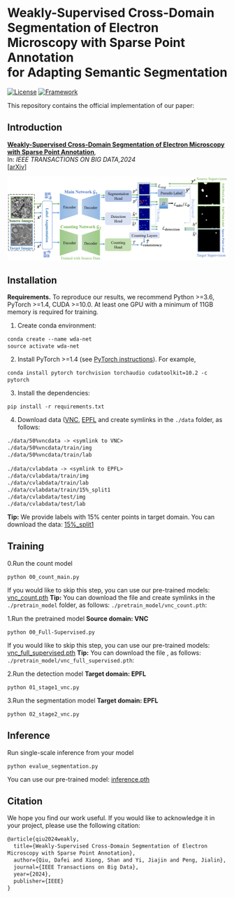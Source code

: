 # Weakly-Supervised Cross-Domain Segmentation of Electron Microscopy with Sparse Point Annotation <br/> for Adapting Semantic Segmentation
[![License](https://img.shields.io/badge/License-Apache%202.0-blue.svg)](https://opensource.org/licenses/Apache-2.0)
[![Framework](https://img.shields.io/badge/PyTorch-%23EE4C2C.svg?&logo=PyTorch&logoColor=white)](https://pytorch.org/)

This repository contains the official implementation of our paper:

## Introduction
[**Weakly-Supervised Cross-Domain Segmentation of Electron Microscopy with Sparse Point Annotation**](https://ieeexplore.ieee.org/abstract/document/10473097),<br>
In: *IEEE TRANSACTIONS ON BIG DATA,2024*<br>
[[arXiv](https://arxiv.org/pdf/2404.00667.pdf)]

![img](img/WDA.png)


## Installation
**Requirements.** To reproduce our results, we recommend Python >=3.6, PyTorch >=1.4, CUDA >=10.0. At least one GPU with a minimum of 11GB memory is required for training.







1. Create conda environment:
```
conda create --name wda-net
source activate wda-net
```

2. Install PyTorch >=1.4 (see [PyTorch instructions](https://pytorch.org/get-started/locally/)). For example,

```
conda install pytorch torchvision torchaudio cudatoolkit=10.2 -c pytorch
```

3. Install the dependencies:
```
pip install -r requirements.txt
```

4. Download data ([VNC](https://github.com/unidesigner/groundtruth-drosophila-vnc/tree/master/stack2/raw), [EPFL](https://www.epfl.ch/labs/cvlab/data/data-em//) and create symlinks in the ```./data``` folder, as follows:

```
./data/50%vncdata -> <symlink to VNC>
./data/50%vncdata/train/img
./data/50%vncdata/train/lab

./data/cvlabdata -> <symlink to EPFL>
./data/cvlabdata/train/img
./data/cvlabdata/train/lab
./data/cvlabdata/train/15%_split1
./data/cvlabdata/test/img
./data/cvlabdata/test/lab

```

**Tip:** We provide labels with 15% center points in target domain. You can download the data:
[15%_split1](https://drive.google.com/drive/folders/1D9TKm7Wo6ohX3AmjZSmo4m4cl7Lb6v_Z)



## Training 


0.Run the count model
```
python 00_count_main.py
```
If you would like to skip this step, you can use our pre-trained models:
[vnc_count.pth](https://drive.google.com/drive/folders/1ippr-tdam7SjBSm6-NgSb0bMqx0WH1Tr)
**Tip:** You can download the file and create symlinks in the ```./pretrain_model``` folder, as follows: ```./pretrain_model/vnc_count.pth```:

1.Run the pretrained model
**Source domain: VNC**
```
python 00_Full-Supervised.py
```
If you would like to skip this step, you can use our pre-trained models:
[vnc_full_supervised.pth](https://drive.google.com/drive/folders/1ippr-tdam7SjBSm6-NgSb0bMqx0WH1Tr) 
**Tip:** You can download the file , as follows: ```./pretrain_model/vnc_full_supervised.pth```:

2.Run the detection model
**Target domain: EPFL**
```
python 01_stage1_vnc.py
```

3.Run the segmentation model
**Target domain: EPFL**
```
python 02_stage2_vnc.py
```

## Inference

Run single-scale inference from your model
```
python evalue_segmentation.py
```
You can use our pre-trained model:
[inference.pth](https://drive.google.com/drive/folders/1ippr-tdam7SjBSm6-NgSb0bMqx0WH1Tr) 


## Citation
We hope you find our work useful. If you would like to acknowledge it in your project, please use the following citation:

```
@article{qiu2024weakly,
  title={Weakly-Supervised Cross-Domain Segmentation of Electron Microscopy with Sparse Point Annotation},
  author={Qiu, Dafei and Xiong, Shan and Yi, Jiajin and Peng, Jialin},
  journal={IEEE Transactions on Big Data},
  year={2024},
  publisher={IEEE}
}
```